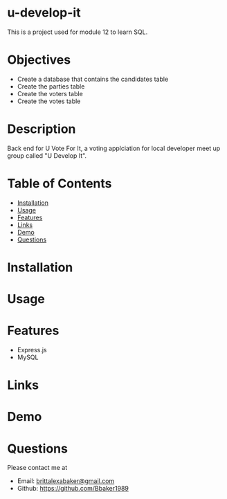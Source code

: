 # u-develop-it
This is a project used for module 12 to learn SQL.

# Objectives

* Create a database that contains the candidates table
* Create the parties table
* Create the voters table
* Create the votes table

# Description
Back end for U Vote For It, a voting applciation for local developer meet up group called "U Develop It".

# Table of Contents
* [Installation](#installation)
* [Usage](#usage)
* [Features](#features)
* [Links](#links)
* [Demo](#demo)
* [Questions](#questions)


# Installation


# Usage



# Features
- Express.js
- MySQL

# Links


# Demo


# Questions

Please contact me at
* Email: brittalexabaker@gmail.com
* Github: https://github.com/Bbaker1989
